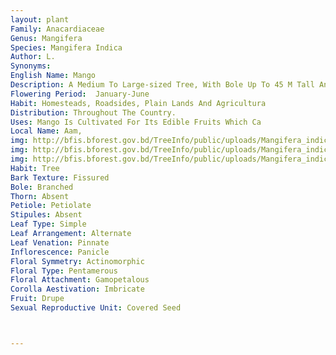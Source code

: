 ```yaml
---
layout: plant
Family: Anacardiaceae
Genus: Mangifera
Species: Mangifera Indica
Author: L.
Synonyms: 
English Name: Mango
Description: A Medium To Large-sized Tree, With Bole Up To 45 M Tall And 1 M In Diameter, Crown Dark Green, Dense And Bushy, Bark Grey-brown, Shallow Fissured And Scaly, Evergreen And Renews Its Leaves Irregularly At All Seasons Of The Year. Leaves Spirally Arranged, Simple, 8-40 Ã— 2-10 Cm, Narrowly Elliptic To Lanceolate Or Oblong, Base Acute, Apex Blunt, Margin Often Faintly Wavy, Lateral Veins 12-30 Pairs, Visible On Both Surfaces, Intercostal Veins Net-like, Distinct Below, Petioles 1.5-10.0 Cm Long With Swollen Base. Inflorescence A Pyramidal Panicle, Pseudo-terminal Or Axillary. Flowers Bisexual. Sepals 5. Petals 5, Creamish To Pinkish With 3-5 Ridges On The Inner Face. Stamen 1, Fertile, Staminodes 4. Ovary Sessile, Oblique, 1-locular, Style Lateral, Stigma Simple. Fruit A Drupe, Varies Greatly In Shape And Size, Up To 30 Ã— 10 Cm, Skin Yellowish-green To Purplish When Ripe, Pulp Pale Yellow To Orange, With Or Without Fibres, With A Sweet To Sour Taste. Seed 1 Per Fruit. 
Flowering Period:  January-June
Habit: Homesteads, Roadsides, Plain Lands And Agricultura
Distribution: Throughout The Country.
Uses: Mango Is Cultivated For Its Edible Fruits Which Ca
Local Name: Aam, 
img: http://bfis.bforest.gov.bd/TreeInfo/public/uploads/Mangifera_indica2.jpg
img: http://bfis.bforest.gov.bd/TreeInfo/public/uploads/Mangifera_indica11.jpg
img: http://bfis.bforest.gov.bd/TreeInfo/public/uploads/Mangifera_indica21.jpg
Habit: Tree
Bark Texture: Fissured
Bole: Branched
Thorn: Absent
Petiole: Petiolate
Stipules: Absent
Leaf Type: Simple
Leaf Arrangement: Alternate
Leaf Venation: Pinnate
Inflorescence: Panicle
Floral Symmetry: Actinomorphic
Floral Type: Pentamerous
Floral Attachment: Gamopetalous
Corolla Aestivation: Imbricate
Fruit: Drupe
Sexual Reproductive Unit: Covered Seed



---
```


